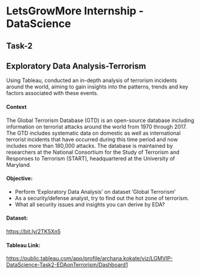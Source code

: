 # LetsGrowMore Internship - DataScience
## Task-2
## Exploratory Data Analysis-Terrorism

Using Tableau, conducted an in-depth analysis of terrorism incidents around the world, aiming to gain insights into the patterns, trends and key factors associated with these events.

#### Context
The Global Terrorism Database (GTD) is an open-source database including information on terrorist attacks around the world from 1970 through 2017. The GTD includes systematic data on domestic as well as international terrorist incidents that have occurred during this time period and now includes more than 180,000 attacks. The database is maintained by researchers at the National Consortium for the Study of Terrorism and Responses to Terrorism (START), headquartered at the University of Maryland.

#### Objective:
- Perform ‘Exploratory Data Analysis’ on dataset ‘Global Terrorism’
- As a security/defense analyst, try to find out the hot zone of terrorism.
- What all security issues and insights you can derive by EDA?

#### Dataset: 
https://bit.ly/2TK5Xn5

#### Tableau Link:
https://public.tableau.com/app/profile/archana.kokate/viz/LGMVIP-DataScience-Task2-EDAonTerrorism/Dashboard1
